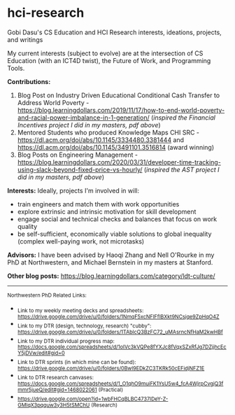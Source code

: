 # hci-research
Gobi Dasu's CS Education and HCI Research interests, ideations, projects, and writings

My current interests (subject to evolve) are at the intersection of CS Education (with an ICT4D twist), the Future of Work, and Programming Tools.

**Contributions:**
1. Blog Post on Industry Driven Educational Conditional Cash Transfer to Address World Poverty - https://blog.learningdollars.com/2019/11/17/how-to-end-world-poverty-and-racial-power-imbalance-in-1-generation/ (*inspired the Financial Incentives project I did in my masters, pdf above*)
2. Mentored Students who produced Knowledge Maps CHI SRC - https://dl.acm.org/doi/abs/10.1145/3334480.3381444 and https://dl.acm.org/doi/abs/10.1145/3491101.3516814 (award winning)
3. Blog Posts on Engineering Management - https://blog.learningdollars.com/2020/03/31/developer-time-tracking-using-slack-beyond-fixed-price-vs-hourly/ (*inspired the AST project I did in my masters, pdf above*)

**Interests:** Ideally, projects I'm involved in will:
- train engineers and match them with work opportunities
- explore extrinsic and intrinsic motivation for skill development
- engage social and technical checks and balances that focus on work quality
- be self-sufficient, economically viable solutions to global inequality (complex well-paying work, not microtasks)

**Advisors:** I have been advised by Haoqi Zhang and Nell O'Rourke in my PhD at Northwestern, and Michael Bernstein in my masters at Stanford.

**Other blog posts:** https://blog.learningdollars.com/category/ldt-culture/

---

<sub>Northwestern PhD Related Links:
- <sub>Link to my weekly meeting decks and spreadsheets:
https://drive.google.com/drive/u/0/folders/1NmqF5xcNFlFfIBXkt9NCsjqe9ZpHqO4Z
- <sub>Link to my DTR (design, technology, research) "cubby": https://drive.google.com/drive/u/0/folders/1TAbIcQ3BzFC72_uMAsrncNfHaM2kwHBf
- <sub>Link to my DTR individual progress map:
https://docs.google.com/spreadsheets/d/1oIVc3kVQPe8fYXJc8fVqxSZxRfJg7DZjjhcEcY5jDVw/edit#gid=0
- <sub>Link to DTR sprints (in which mine can be found):
https://drive.google.com/drive/u/0/folders/0Bwl9EDkZC3TKRk50cEFidjNFZ1E
- <sub>Link to DTR research canvases: 
https://docs.google.com/spreadsheets/d/1_O1qhO9muiFK1YsU5w4_fcA4WjrpCvgjQ3fmmr5jueQ/edit#gid=1468022061 (Practical)
- <sub>https://drive.google.com/open?id=1wbFHCqBLBC4737IDeY-Z-GMIqX3pqquw3y3H5tSMChU (Research)
